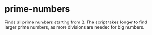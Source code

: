 # prime-numbers

Finds all prime numbers starting from 2.
The script takes longer to find larger prime numbers, as more divisions are needed for big numbers.
